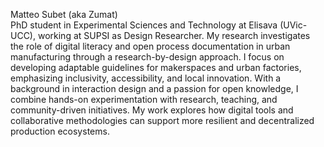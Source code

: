 Matteo Subet (aka Zumat)  
PhD student in Experimental Sciences and Technology at Elisava (UVic-UCC), working at SUPSI as Design Researcher. My research investigates the role of digital literacy and open process documentation in urban manufacturing through a research-by-design approach. I focus on developing adaptable guidelines for makerspaces and urban factories, emphasizing inclusivity, accessibility, and local innovation. With a background in interaction design and a passion for open knowledge, I combine hands-on experimentation with research, teaching, and community-driven initiatives. My work explores how digital tools and collaborative methodologies can support more resilient and decentralized production ecosystems.
